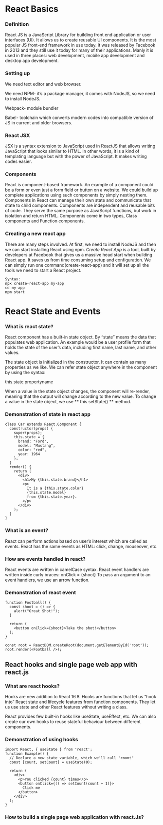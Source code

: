 # React Basics
### Definition
React JS is a JavaScript Library for building front end application or user interfaces (UI). It allows us to create reusable UI components. It is the most popular JS front-end framework in use today. It was released by Facebook in 2013 and they still use it today for many of their applications. Manly it is used in three places: web development, mobile app development and desktop app development.
### Setting up
We need text editor and web browser. 

We need NPM- it’s a package manager, it comes with NodeJS, so we need to install NodeJS.

Webpack- module bundler

Babel- toolchain which converts modern codes into compatible version of JS in current and older browsers.
### React JSX
JSX is a syntax extension to JavaScript used in ReactJS that allows writing JavaScript that looks similar to HTML. In other words, it is a kind of templating language but with the power of JavaScript. It makes writing codes easier.
### Components
React is component-based framework. An example of a component could be a form or even just a form field or button on a website. We could build up complete applications using such components by simply nesting them. Components in React can manage their own state and communicate that state to child components. Components are independent and reusable bits of code. They serve the same purpose as JavaScript functions, but work in isolation and return HTML. Components come in two types, Class components and Function components.
### Creating a new react app
There are many steps involved. At first, we need to install NodeJS and then we can start installing React using npm. 
*Create React App* is a tool, built by developers at Facebook that gives us a massive head start when building React app. It saves us from time consuming setup and configuration. We can simply run one command(create-react-app) and it will set up all the tools we need to start a React project.
```
Syntax:
npx create-react-app my-app
cd my-app
npm start
```
# React State and Events
### What is react state?
React component has a built-in state object. By “state” means the data that populates web application. An example would be a user profile form that holds the state of the user’s data, including first name, last name, and other values. 

The state object is initialized in the constructor. It can contain as many properties as we like. We can refer state object anywhere in the component by using the syntax: 

this.state.propertyname

When a value in the state object changes, the component will re-render, meaning that the output will change according to the new value. To change a value in the state object, we use ** this.setState() ** method.
### Demonstration of state in react app
```
class Car extends React.Component {
  constructor(props) {
    super(props);
    this.state = {
      brand: "Ford",
      model: "Mustang",
      color: "red",
      year: 1964
    };
  }
  render() {
    return (
      <div>
        <h1>My {this.state.brand}</h1>
        <p>
          It is a {this.state.color}
          {this.state.model}
          from {this.state.year}.
        </p>
      </div>
    );
  }
}

```
### What is an event?
React can perform actions based on user’s interest which are called as events. React has the same events as HTML: click, change, mouseover, etc.
### How are events handled in react?
React events are written in camelCase syntax. React event handlers are written inside curly braces: onClick = {shoot}
To pass an argument to an event handlers, we use an arrow function. 
### Demonstration of react event
```
function Football() {
  const shoot = () => {
    alert("Great Shot!");
  }

  return (
    <button onClick={shoot}>Take the shot!</button>
  );
}

const root = ReactDOM.createRoot(document.getElementById('root'));
root.render(<Football />);

```
## React hooks and single page web app with react.js
### What are react hooks?
Hooks are new addition to React 16.8. Hooks are functions that let us “hook into” React state and lifecycle features from function components. They let us use state and other React features without writing a class. 

React provides few built-in hooks like useState, useEffect, etc. We can also create our own hooks to reuse stateful behaviour between different components. 

### Demonstration of using hooks
```
import React, { useState } from 'react';
function Example() {
  // Declare a new state variable, which we'll call "count"
  const [count, setCount] = useState(0);

  return (
    <div>
      <p>You clicked {count} times</p>
      <button onClick={() => setCount(count + 1)}>
        Click me
      </button>
    </div>
  );
}

```
### How to build  a single page web application with react.Js?



